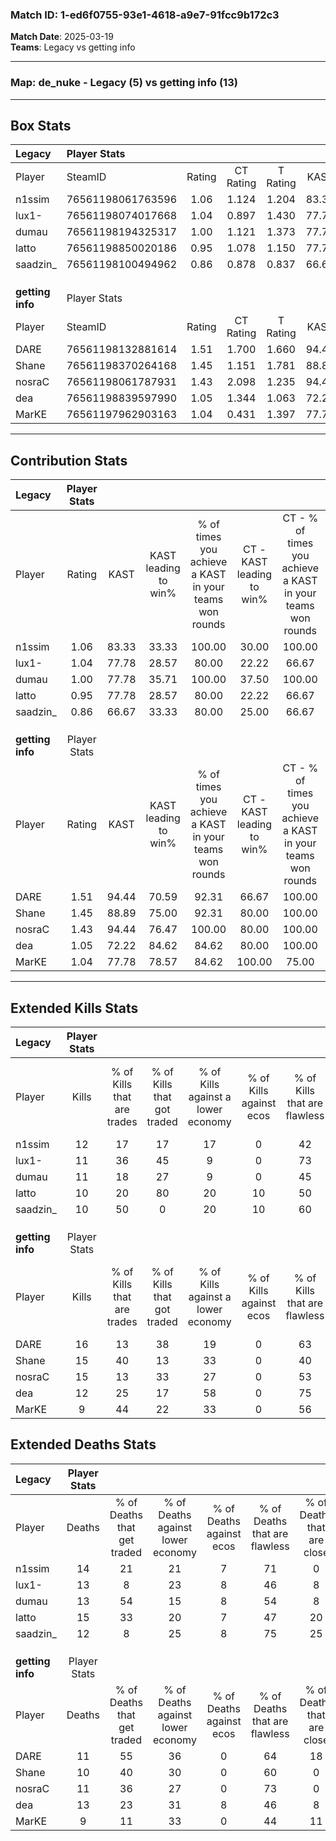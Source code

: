 ### Match ID: 1-ed6f0755-93e1-4618-a9e7-91fcc9b172c3  
**Match Date**: 2025-03-19  
**Teams**: Legacy vs getting info  

---  

### **Map**: de_nuke - Legacy (5) vs getting info (13)  
---  

## Box Stats  

| **Legacy**       | Player Stats      |        |           |          |       |      |       |         |        |      |     |
| :- | :- | :-: | :-: | :-: | :-: | :-: | :-: | :-: | :-: | :-: | :-: |
| Player           | SteamID           | Rating | CT Rating | T Rating | KAST  | ADR  | Kills | Assists | Deaths | K/D  | HS% |
| n1ssim           | 76561198061763596 |  1.06  |   1.124   |  1.204   | 83.33 | 67.2 |  12   |    2    |   14   | 0.86 | 25  |
| lux1-            | 76561198074017668 |  1.04  |   0.897   |  1.430   | 77.78 | 72.8 |  11   |    6    |   13   | 0.85 | 63  |
| dumau            | 76561198194325317 |  1.00  |   1.121   |  1.373   | 77.78 | 61.8 |  11   |    5    |   13   | 0.85 | 45  |
| latto            | 76561198850020186 |  0.95  |   1.078   |  1.150   | 77.78 | 81.6 |  10   |    5    |   15   | 0.67 | 60  |
| saadzin_         | 76561198100494962 |  0.86  |   0.878   |  0.837   | 66.67 | 54.4 |  10   |    3    |   12   | 0.83 | 40  |
|                  |                   |        |           |          |       |      |       |         |        |      |     |
|                  |                   |        |           |          |       |      |       |         |        |      |     |
|                  |                   |        |           |          |       |      |       |         |        |      |     |
| **getting info** | Player Stats      |        |           |          |       |      |       |         |        |      |     |
| Player           | SteamID           | Rating | CT Rating | T Rating | KAST  | ADR  | Kills | Assists | Deaths | K/D  | HS% |
| DARE             | 76561198132881614 |  1.51  |   1.700   |  1.660   | 94.44 | 91.3 |  16   |    5    |   11   | 1.45 | 75  |
| Shane            | 76561198370264168 |  1.45  |   1.151   |  1.781   | 88.89 | 88.6 |  15   |    5    |   10   | 1.50 | 60  |
| nosraC           | 76561198061787931 |  1.43  |   2.098   |  1.235   | 94.44 | 79.7 |  15   |    6    |   11   | 1.36 | 26  |
| dea              | 76561198839597990 |  1.05  |   1.344   |  1.063   | 72.22 | 76.6 |  12   |    5    |   13   | 0.92 | 25  |
| MarKE            | 76561197962903163 |  1.04  |   0.431   |  1.397   | 77.78 | 65.6 |   9   |    7    |   9    | 1.00 | 44  |
---  

## Contribution Stats  

| **Legacy**       | Player Stats |       |                      |                                                        |                           |                                                             |                          |                                                            |
| :- | :-: | :-: | :-: | :-: | :-: | :-: | :-: | :-: |
| Player           |    Rating    | KAST  | KAST leading to win% | % of times you achieve a KAST in your teams won rounds | CT - KAST leading to win% | CT - % of times you achieve a KAST in your teams won rounds | T - KAST leading to win% | T - % of times you achieve a KAST in your teams won rounds |
| n1ssim           |     1.06     | 83.33 |        33.33         |                         100.00                         |           30.00           |                           100.00                            |          40.00           |                           100.00                           |
| lux1-            |     1.04     | 77.78 |        28.57         |                         80.00                          |           22.22           |                            66.67                            |          40.00           |                           100.00                           |
| dumau            |     1.00     | 77.78 |        35.71         |                         100.00                         |           37.50           |                           100.00                            |          33.33           |                           100.00                           |
| latto            |     0.95     | 77.78 |        28.57         |                         80.00                          |           22.22           |                            66.67                            |          40.00           |                           100.00                           |
| saadzin_         |     0.86     | 66.67 |        33.33         |                         80.00                          |           25.00           |                            66.67                            |          50.00           |                           100.00                           |
|                  |              |       |                      |                                                        |                           |                                                             |                          |                                                            |
|                  |              |       |                      |                                                        |                           |                                                             |                          |                                                            |
|                  |              |       |                      |                                                        |                           |                                                             |                          |                                                            |
| **getting info** | Player Stats |       |                      |                                                        |                           |                                                             |                          |                                                            |
| Player           |    Rating    | KAST  | KAST leading to win% | % of times you achieve a KAST in your teams won rounds | CT - KAST leading to win% | CT - % of times you achieve a KAST in your teams won rounds | T - KAST leading to win% | T - % of times you achieve a KAST in your teams won rounds |
| DARE             |     1.51     | 94.44 |        70.59         |                         92.31                          |           66.67           |                           100.00                            |          72.73           |                           88.89                            |
| Shane            |     1.45     | 88.89 |        75.00         |                         92.31                          |           80.00           |                           100.00                            |          72.73           |                           88.89                            |
| nosraC           |     1.43     | 94.44 |        76.47         |                         100.00                         |           80.00           |                           100.00                            |          75.00           |                           100.00                           |
| dea              |     1.05     | 72.22 |        84.62         |                         84.62                          |           80.00           |                           100.00                            |          87.50           |                           77.78                            |
| MarKE            |     1.04     | 77.78 |        78.57         |                         84.62                          |          100.00           |                            75.00                            |          72.73           |                           88.89                            |
---  

## Extended Kills Stats  

| **Legacy**       | Player Stats |                            |                            |                                    |                         |                              |                                 |                                       |                    |           |
| :- | :-: | :-: | :-: | :-: | :-: | :-: | :-: | :-: | :-: | :-: |
| Player           |    Kills     | % of Kills that are trades | % of Kills that got traded | % of Kills against a lower economy | % of Kills against ecos | % of Kills that are flawless | % of Kills that are close duels | % of Kills that are assisted by flash | Pistol Round Kills | AWP Kills |
| n1ssim           |      12      |             17             |             17             |                 17                 |            0            |              42              |                8                |                   0                   |         0          |     0     |
| lux1-            |      11      |             36             |             45             |                 9                  |            0            |              73              |                0                |                   9                   |         0          |     2     |
| dumau            |      11      |             18             |             27             |                 9                  |            0            |              45              |               18                |                   0                   |         0          |     3     |
| latto            |      10      |             20             |             80             |                 20                 |           10            |              50              |               10                |                   0                   |         0          |     1     |
| saadzin_         |      10      |             50             |             0              |                 20                 |           10            |              60              |                0                |                  10                   |         0          |     4     |
|                  |              |                            |                            |                                    |                         |                              |                                 |                                       |                    |           |
|                  |              |                            |                            |                                    |                         |                              |                                 |                                       |                    |           |
|                  |              |                            |                            |                                    |                         |                              |                                 |                                       |                    |           |
| **getting info** | Player Stats |                            |                            |                                    |                         |                              |                                 |                                       |                    |           |
| Player           |    Kills     | % of Kills that are trades | % of Kills that got traded | % of Kills against a lower economy | % of Kills against ecos | % of Kills that are flawless | % of Kills that are close duels | % of Kills that are assisted by flash | Pistol Round Kills | AWP Kills |
| DARE             |      16      |             13             |             38             |                 19                 |            0            |              63              |                6                |                   0                   |         0          |     3     |
| Shane            |      15      |             40             |             13             |                 33                 |            0            |              40              |               20                |                   7                   |         0          |     1     |
| nosraC           |      15      |             13             |             33             |                 27                 |            0            |              53              |                7                |                   0                   |         0          |     2     |
| dea              |      12      |             25             |             17             |                 58                 |            0            |              75              |               17                |                   0                   |         2          |     0     |
| MarKE            |      9       |             44             |             22             |                 33                 |            0            |              56              |               11                |                   0                   |         0          |     0     |
## Extended Deaths Stats  

| **Legacy**       | Player Stats |                             |                                   |                          |                               |                            |                           |               |
| :- | :-: | :-: | :-: | :-: | :-: | :-: | :-: | :-: |
| Player           |    Deaths    | % of Deaths that get traded | % of Deaths against lower economy | % of Deaths against ecos | % of Deaths that are flawless | % of Deaths that are close | % of Deaths while blinded | Deaths to AWP |
| n1ssim           |      14      |             21              |                21                 |            7             |              71               |             0              |             0             |       1       |
| lux1-            |      13      |              8              |                23                 |            8             |              46               |             8              |             0             |       0       |
| dumau            |      13      |             54              |                15                 |            8             |              54               |             8              |             0             |       1       |
| latto            |      15      |             33              |                20                 |            7             |              47               |             20             |             7             |       0       |
| saadzin_         |      12      |              8              |                25                 |            8             |              75               |             25             |             0             |       0       |
|                  |              |                             |                                   |                          |                               |                            |                           |               |
|                  |              |                             |                                   |                          |                               |                            |                           |               |
|                  |              |                             |                                   |                          |                               |                            |                           |               |
| **getting info** | Player Stats |                             |                                   |                          |                               |                            |                           |               |
| Player           |    Deaths    | % of Deaths that get traded | % of Deaths against lower economy | % of Deaths against ecos | % of Deaths that are flawless | % of Deaths that are close | % of Deaths while blinded | Deaths to AWP |
| DARE             |      11      |             55              |                36                 |            0             |              64               |             18             |             0             |       0       |
| Shane            |      10      |             40              |                30                 |            0             |              60               |             0              |             0             |       0       |
| nosraC           |      11      |             36              |                27                 |            0             |              73               |             0              |             9             |       0       |
| dea              |      13      |             23              |                31                 |            8             |              46               |             8              |             8             |       0       |
| MarKE            |      9       |             11              |                33                 |            0             |              44               |             11             |             0             |       0       |
